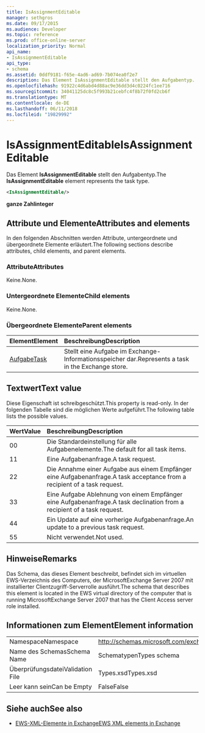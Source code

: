 ```yaml
---
title: IsAssignmentEditable
manager: sethgros
ms.date: 09/17/2015
ms.audience: Developer
ms.topic: reference
ms.prod: office-online-server
localization_priority: Normal
api_name:
- IsAssignmentEditable
api_type:
- schema
ms.assetid: 0ddf9181-f65e-4ad6-ad69-7b074ea0f2e7
description: Das Element IsAssignmentEditable stellt den Aufgabentyp.
ms.openlocfilehash: 91922c4d6abd4d88ac9e36dd3d4c0224fc1ee716
ms.sourcegitcommit: 34041125dc8c5f993b21cebfc4f8b72f0fd2cb6f
ms.translationtype: MT
ms.contentlocale: de-DE
ms.lasthandoff: 06/11/2018
ms.locfileid: "19829992"
---
```

# <a name="isassignmenteditable"></a><span data-ttu-id="6742c-103">IsAssignmentEditable</span><span class="sxs-lookup"><span data-stu-id="6742c-103">IsAssignmentEditable</span></span>

<span data-ttu-id="6742c-104">Das Element **IsAssignmentEditable** stellt den Aufgabentyp.</span><span class="sxs-lookup"><span data-stu-id="6742c-104">The **IsAssignmentEditable** element represents the task type.</span></span> 
  
```xml
<IsAssignmentEditable/>
```

 <span data-ttu-id="6742c-105">**ganze Zahl**</span><span class="sxs-lookup"><span data-stu-id="6742c-105">**integer**</span></span>
## <a name="attributes-and-elements"></a><span data-ttu-id="6742c-106">Attribute und Elemente</span><span class="sxs-lookup"><span data-stu-id="6742c-106">Attributes and elements</span></span>

<span data-ttu-id="6742c-107">In den folgenden Abschnitten werden Attribute, untergeordnete und übergeordnete Elemente erläutert.</span><span class="sxs-lookup"><span data-stu-id="6742c-107">The following sections describe attributes, child elements, and parent elements.</span></span>
  
### <a name="attributes"></a><span data-ttu-id="6742c-108">Attribute</span><span class="sxs-lookup"><span data-stu-id="6742c-108">Attributes</span></span>

<span data-ttu-id="6742c-109">Keine.</span><span class="sxs-lookup"><span data-stu-id="6742c-109">None.</span></span>
  
### <a name="child-elements"></a><span data-ttu-id="6742c-110">Untergeordnete Elemente</span><span class="sxs-lookup"><span data-stu-id="6742c-110">Child elements</span></span>

<span data-ttu-id="6742c-111">Keine.</span><span class="sxs-lookup"><span data-stu-id="6742c-111">None.</span></span>
  
### <a name="parent-elements"></a><span data-ttu-id="6742c-112">Übergeordnete Elemente</span><span class="sxs-lookup"><span data-stu-id="6742c-112">Parent elements</span></span>

|<span data-ttu-id="6742c-113">**Element**</span><span class="sxs-lookup"><span data-stu-id="6742c-113">**Element**</span></span>|<span data-ttu-id="6742c-114">**Beschreibung**</span><span class="sxs-lookup"><span data-stu-id="6742c-114">**Description**</span></span>|
|:-----|:-----|
|[<span data-ttu-id="6742c-115">Aufgabe</span><span class="sxs-lookup"><span data-stu-id="6742c-115">Task</span></span>](task.md) <br/> |<span data-ttu-id="6742c-116">Stellt eine Aufgabe im Exchange-Informationsspeicher dar.</span><span class="sxs-lookup"><span data-stu-id="6742c-116">Represents a task in the Exchange store.</span></span>  <br/> |
   
## <a name="text-value"></a><span data-ttu-id="6742c-117">Textwert</span><span class="sxs-lookup"><span data-stu-id="6742c-117">Text value</span></span>

<span data-ttu-id="6742c-118">Diese Eigenschaft ist schreibgeschützt.</span><span class="sxs-lookup"><span data-stu-id="6742c-118">This property is read-only.</span></span> <span data-ttu-id="6742c-119">In der folgenden Tabelle sind die möglichen Werte aufgeführt.</span><span class="sxs-lookup"><span data-stu-id="6742c-119">The following table lists the possible values.</span></span>
  
|<span data-ttu-id="6742c-120">**Wert**</span><span class="sxs-lookup"><span data-stu-id="6742c-120">**Value**</span></span>|<span data-ttu-id="6742c-121">**Beschreibung**</span><span class="sxs-lookup"><span data-stu-id="6742c-121">**Description**</span></span>|
|:-----|:-----|
|<span data-ttu-id="6742c-122">0</span><span class="sxs-lookup"><span data-stu-id="6742c-122">0</span></span>  <br/> |<span data-ttu-id="6742c-123">Die Standardeinstellung für alle Aufgabenelemente.</span><span class="sxs-lookup"><span data-stu-id="6742c-123">The default for all task items.</span></span>  <br/> |
|<span data-ttu-id="6742c-124">1</span><span class="sxs-lookup"><span data-stu-id="6742c-124">1</span></span>  <br/> |<span data-ttu-id="6742c-125">Eine Aufgabenanfrage.</span><span class="sxs-lookup"><span data-stu-id="6742c-125">A task request.</span></span>  <br/> |
|<span data-ttu-id="6742c-126">2</span><span class="sxs-lookup"><span data-stu-id="6742c-126">2</span></span>  <br/> |<span data-ttu-id="6742c-127">Die Annahme einer Aufgabe aus einem Empfänger eine Aufgabenanfrage.</span><span class="sxs-lookup"><span data-stu-id="6742c-127">A task acceptance from a recipient of a task request.</span></span>  <br/> |
|<span data-ttu-id="6742c-128">3</span><span class="sxs-lookup"><span data-stu-id="6742c-128">3</span></span>  <br/> |<span data-ttu-id="6742c-129">Eine Aufgabe Ablehnung von einem Empfänger eine Aufgabenanfrage.</span><span class="sxs-lookup"><span data-stu-id="6742c-129">A task declination from a recipient of a task request.</span></span>  <br/> |
|<span data-ttu-id="6742c-130">4</span><span class="sxs-lookup"><span data-stu-id="6742c-130">4</span></span>  <br/> |<span data-ttu-id="6742c-131">Ein Update auf eine vorherige Aufgabenanfrage.</span><span class="sxs-lookup"><span data-stu-id="6742c-131">An update to a previous task request.</span></span>  <br/> |
|<span data-ttu-id="6742c-132">5</span><span class="sxs-lookup"><span data-stu-id="6742c-132">5</span></span>  <br/> |<span data-ttu-id="6742c-133">Nicht verwendet.</span><span class="sxs-lookup"><span data-stu-id="6742c-133">Not used.</span></span>  <br/> |
   
## <a name="remarks"></a><span data-ttu-id="6742c-134">Hinweise</span><span class="sxs-lookup"><span data-stu-id="6742c-134">Remarks</span></span>

<span data-ttu-id="6742c-135">Das Schema, das dieses Element beschreibt, befindet sich im virtuellen EWS-Verzeichnis des Computers, der MicrosoftExchange Server 2007 mit installierter Clientzugriff-Serverrolle ausführt.</span><span class="sxs-lookup"><span data-stu-id="6742c-135">The schema that describes this element is located in the EWS virtual directory of the computer that is running MicrosoftExchange Server 2007 that has the Client Access server role installed.</span></span>
  
## <a name="element-information"></a><span data-ttu-id="6742c-136">Informationen zum Element</span><span class="sxs-lookup"><span data-stu-id="6742c-136">Element information</span></span>

|||
|:-----|:-----|
|<span data-ttu-id="6742c-137">Namespace</span><span class="sxs-lookup"><span data-stu-id="6742c-137">Namespace</span></span>  <br/> |http://schemas.microsoft.com/exchange/services/2006/types  <br/> |
|<span data-ttu-id="6742c-138">Name des Schemas</span><span class="sxs-lookup"><span data-stu-id="6742c-138">Schema Name</span></span>  <br/> |<span data-ttu-id="6742c-139">Schematypen</span><span class="sxs-lookup"><span data-stu-id="6742c-139">Types schema</span></span>  <br/> |
|<span data-ttu-id="6742c-140">Überprüfungsdatei</span><span class="sxs-lookup"><span data-stu-id="6742c-140">Validation File</span></span>  <br/> |<span data-ttu-id="6742c-141">Types.xsd</span><span class="sxs-lookup"><span data-stu-id="6742c-141">Types.xsd</span></span>  <br/> |
|<span data-ttu-id="6742c-142">Leer kann sein</span><span class="sxs-lookup"><span data-stu-id="6742c-142">Can be Empty</span></span>  <br/> |<span data-ttu-id="6742c-143">False</span><span class="sxs-lookup"><span data-stu-id="6742c-143">False</span></span>  <br/> |
   
## <a name="see-also"></a><span data-ttu-id="6742c-144">Siehe auch</span><span class="sxs-lookup"><span data-stu-id="6742c-144">See also</span></span>



- [<span data-ttu-id="6742c-145">EWS-XML-Elemente in Exchange</span><span class="sxs-lookup"><span data-stu-id="6742c-145">EWS XML elements in Exchange</span></span>](ews-xml-elements-in-exchange.md)

